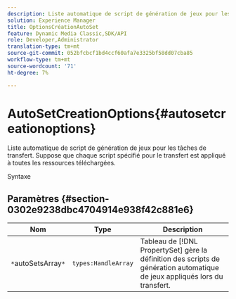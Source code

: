 ```yaml
---
description: Liste automatique de script de génération de jeux pour les tâches de transfert. Suppose que chaque script spécifié pour le transfert est appliqué à toutes les ressources téléchargées.
solution: Experience Manager
title: OptionsCréationAutoSet
feature: Dynamic Media Classic,SDK/API
role: Developer,Administrator
translation-type: tm+mt
source-git-commit: 052bfcbcf1bd4ccf60afa7e3325bf58dd07cba85
workflow-type: tm+mt
source-wordcount: '71'
ht-degree: 7%

---
```



# AutoSetCreationOptions{#autosetcreationoptions}

Liste automatique de script de génération de jeux pour les tâches de transfert. Suppose que chaque script spécifié pour le transfert est appliqué à toutes les ressources téléchargées.

Syntaxe

## Paramètres {#section-0302e9238dbc4704914e938f42c881e6}

| Nom | Type | Description |
|---|---|---|
| `*`autoSetsArray`*` | `types:HandleArray` | Tableau de [!DNL PropertySet] gère la définition des scripts de génération automatique de jeux appliqués lors du transfert. |

